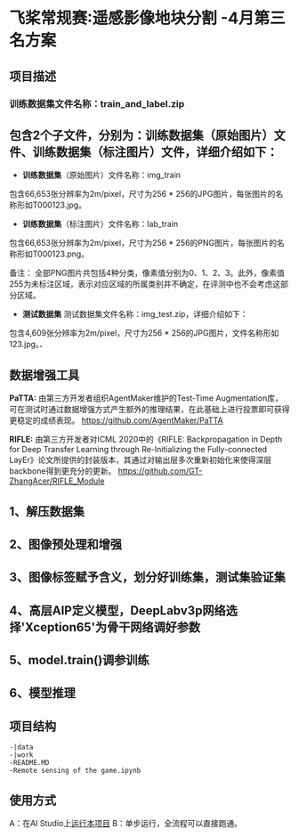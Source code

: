# 飞桨常规赛∶遥感影像地块分割 -4月第三名方案


## 项目描述
### 训练数据集文件名称：train_and_label.zip

## 包含2个子文件，分别为：训练数据集（原始图片）文件、训练数据集（标注图片）文件，详细介绍如下：

* **训练数据集**（原始图片）文件名称：img_train

包含66,653张分辨率为2m/pixel，尺寸为256 * 256的JPG图片，每张图片的名称形如T000123.jpg。

* **训练数据集**（标注图片）文件名称：lab_train

包含66,653张分辨率为2m/pixel，尺寸为256 * 256的PNG图片，每张图片的名称形如T000123.png。

备注： 全部PNG图片共包括4种分类，像素值分别为0、1、2、3。此外，像素值255为未标注区域，表示对应区域的所属类别并不确定，在评测中也不会考虑这部分区域。

* **测试数据集**
测试数据集文件名称：img_test.zip，详细介绍如下：

包含4,609张分辨率为2m/pixel，尺寸为256 * 256的JPG图片，文件名称形如123.jpg。、

## 数据增强工具
**PaTTA:** 由第三方开发者组织AgentMaker维护的Test-Time Augmentation库，可在测试时通过数据增强方式产生额外的推理结果，在此基础上进行投票即可获得更稳定的成绩表现。 https://github.com/AgentMaker/PaTTA

**RIFLE:** 由第三方开发者对ICML 2020中的《RIFLE: Backpropagation in Depth for Deep Transfer Learning through Re-Initializing the Fully-connected LayEr》论文所提供的封装版本，其通过对输出层多次重新初始化来使得深层backbone得到更充分的更新。 https://github.com/GT-ZhangAcer/RIFLE_Module

## 1、解压数据集
## 2、图像预处理和增强
## 3、图像标签赋予含义，划分好训练集，测试集验证集
## 4、高层AIP定义模型，DeepLabv3p网络选择'Xception65'为骨干网络调好参数
## 5、model.train()调参训练
## 6、模型推理



## 项目结构
```
-|data
-|work
-README.MD
-Remote sensing of the game.ipynb
```
## 使用方式
A：在AI Studio上[运行本项目](https://aistudio.baidu.com/aistudio/projectdetail/1803811)
B：单步运行，全流程可以直接跑通。
